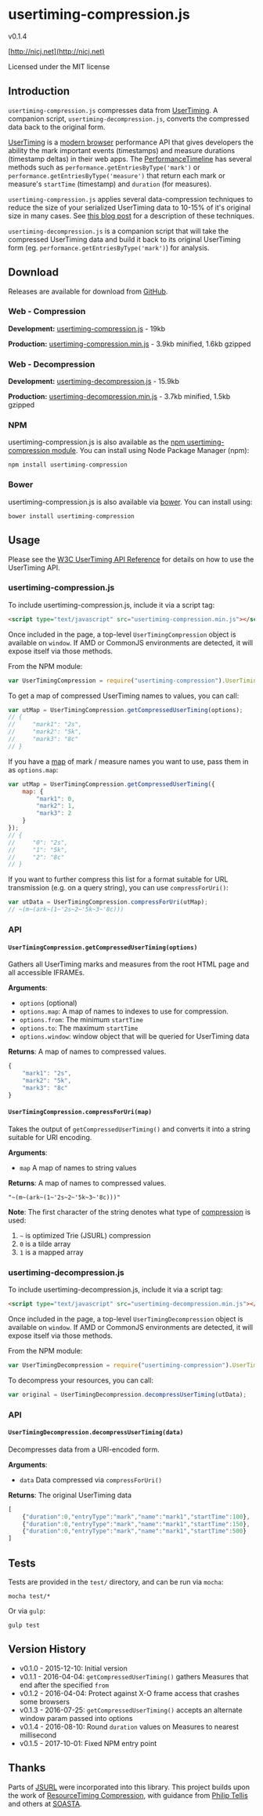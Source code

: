 # usertiming-compression.js

v0.1.4

[http://nicj.net](http://nicj.net)

Licensed under the MIT license

## Introduction

`usertiming-compression.js` compresses data from [UserTiming](http://www.w3.org/TR/user-timing/).  A
companion script, `usertiming-decompression.js`, converts the compressed data back to the original form.

[UserTiming](http://www.w3.org/TR/user-timing/) is a [modern browser](http://caniuse.com/#feat=user-timing) performance API that gives developers the ability the mark important events (timestamps) and measure durations (timestamp deltas) in their web apps.  The [PerformanceTimeline](http://www.w3.org/TR/performance-timeline/) has several methods such as
`performance.getEntriesByType('mark')` or `performance.getEntriesByType('measure')` that return each mark or measure's `startTime` (timestamp) and `duration` (for measures).

`usertiming-compression.js` applies several data-compression techniques to reduce the size of your serialized
UserTiming data to 10-15% of it's original size in many cases.  See
[this blog post](http://nicj.net/compressing-usertiming/) for a description of these techniques.

`usertiming-decompression.js` is a companion script that will take the compressed UserTiming data and
build it back to its original UserTiming form (eg. `performance.getEntriesByType('mark')`) for analysis.

## Download

Releases are available for download from [GitHub](https://github.com/nicjansma/usertiming-compression.js).

### Web - Compression

__Development:__ [usertiming-compression.js](https://github.com/nicjansma/usertiming-compression.js/raw/master/src/usertiming-compression.js) - 19kb

__Production:__ [usertiming-compression.min.js](https://github.com/nicjansma/usertiming-compression.js/raw/master/dist/usertiming-compression.min.js) - 3.9kb minified, 1.6kb gzipped

### Web - Decompression

__Development:__ [usertiming-decompression.js](https://github.com/nicjansma/usertiming-compression.js/raw/master/src/usertiming-decompression.js) - 15.9kb

__Production:__ [usertiming-decompression.min.js](https://github.com/nicjansma/usertiming-compression.js/raw/master/dist/usertiming-decompression.min.js) - 3.7kb minified, 1.5kb gzipped

### NPM

usertiming-compression.js is also available as the [npm usertiming-compression module](https://npmjs.org/package/usertiming-compression). You can install
using  Node Package Manager (npm):

    npm install usertiming-compression

### Bower

usertiming-compression.js is also available via [bower](http://bower.io/). You can install using:

    bower install usertiming-compression

## Usage

Please see the [W3C UserTiming API Reference](http://www.w3.org/TR/user-timing/) for details on how to use the
UserTiming API.

### usertiming-compression.js

To include usertiming-compression.js, include it via a script tag:

```html
<script type="text/javascript" src="usertiming-compression.min.js"></script>
```

Once included in the page, a top-level `UserTimingCompression` object is available on `window`.  If AMD or CommonJS environments are detected, it will expose itself via those methods.

From the NPM module:

```js
var UserTimingCompression = require("usertiming-compression").UserTimingCompression;
```

To get a map of compressed UserTiming names to values, you can call:

```js
var utMap = UserTimingCompression.getCompressedUserTiming(options);
// {
//     "mark1": "2s",
//     "mark2": "5k",
//     "mark3": "8c"
// }
```

If you have a [map](http://nicj.net/compressing-usertiming/) of mark / measure names you want to use, pass them in as `options.map`:

```js
var utMap = UserTimingCompression.getCompressedUserTiming({
    map: {
        "mark1": 0,
        "mark2": 1,
        "mark3": 2
    }
});
// {
//     "0": "2s",
//     "1": "5k",
//     "2": "8c"
// }
```

If you want to further compress this list for a format suitable for URL transmission (e.g. on a query string), you can use `compressForUri()`:

```js
var utData = UserTimingCompression.compressForUri(utMap);
// ~(m~(ark~(1~'2s~2~'5k~3~'8c)))
```

### API

#### `UserTimingCompression.getCompressedUserTiming(options)`

Gathers all UserTiming marks and measures from the root HTML page and all accessible IFRAMEs.

**Arguments**:
* `options` (optional)
* `options.map`: A map of names to indexes to use for compression.
* `options.from`: The minimum `startTime`
* `options.to`: The maximum `startTime`
* `options.window`: window object that will be queried for UserTiming data

**Returns**: A map of names to compressed values.

```js
{
    "mark1": "2s",
    "mark2": "5k",
    "mark3": "8c"
}
```

#### `UserTimingCompression.compressForUri(map)`

Takes the output of `getCompressedUserTiming()` and converts it into a string suitable for URI encoding.

**Arguments**:
* `map` A map of names to string values

**Returns**: A map of names to compressed values.

```
"~(m~(ark~(1~'2s~2~'5k~3~'8c)))"
```

**Note**: The first character of the string denotes what type of [compression](http://nicj.net/compressing-usertiming/) is used:

1. `~` is optimized Trie (JSURL) compression
2. `0` is a tilde array
3. `1` is a mapped array

### usertiming-decompression.js

To include usertiming-decompression.js, include it via a script tag:

```html
<script type="text/javascript" src="usertiming-decompression.min.js"></script>
```

Once included in the page, a top-level `UserTimingDecompression` object is available on `window`.  If AMD or CommonJS environments are detected, it will expose itself via those methods.

From the NPM module:

```js
var UserTimingDecompression = require("usertiming-compression").UserTimingDecompression;
```

To decompress your resources, you can call:

```js
var original = UserTimingDecompression.decompressUserTiming(utData);
```

### API

#### `UserTimingDecompression.decompressUserTiming(data)`

Decompresses data from a URI-encoded form.

**Arguments**:
* `data` Data compressed via `compressForUri()`

**Returns**: The original UserTiming data

```js
[
    {"duration":0,"entryType":"mark","name":"mark1","startTime":100},
    {"duration":0,"entryType":"mark","name":"mark1","startTime":150},
    {"duration":0,"entryType":"mark","name":"mark1","startTime":500}
]
```

## Tests

Tests are provided in the ``test/`` directory, and can be run via ``mocha``:

    mocha test/*

Or via ``gulp``:

    gulp test

## Version History

* v0.1.0 - 2015-12-10: Initial version
* v0.1.1 - 2016-04-04: `getCompressedUserTiming()` gathers Measures that end after the specified `from`
* v0.1.2 - 2016-04-04: Protect against X-O frame access that crashes some browsers
* v0.1.3 - 2016-07-25: `getCompressedUserTiming()` accepts an alternate window param passed into options
* v0.1.4 - 2016-08-10: Round `duration` values on Measures to nearest millisecond
* v0.1.5 - 2017-10-01: Fixed NPM entry point

## Thanks

Parts of [JSURL](https://github.com/Sage/jsurl) were incorporated into this library.  This project builds upon the work of [ResourceTiming Compression](https://github.com/nicjansma/resourcetiming-compression.js), with guidance from [Philip Tellis](http://bluesmoon.info/) and others at [SOASTA](http://www.soasta.com).
